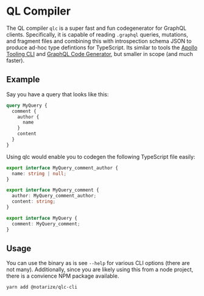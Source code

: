 # QL Compiler

The QL compiler `qlc` is a super fast and fun codegenerator for GraphQL clients. Specifically, it is capable of
reading `.graphql` queries, mutations, and fragment files and combining this with introspection schema JSON to
produce ad-hoc type defintions for TypeScript. Its similar to tools the [Apollo Tooling CLI](https://github.com/apollographql/apollo-tooling)
and [GraphQL Code Generator](https://github.com/dotansimha/graphql-code-generator), but smaller in scope
(and much faster).

## Example

Say you have a query that looks like this:

```graphql
query MyQuery {
  comment {
    author {
      name
    }
    content
  }
}
```

Using qlc would enable you to codegen the following TypeScript file easily:

```ts
export interface MyQuery_comment_author {
  name: string | null;
}

export interface MyQuery_comment {
  author: MyQuery_comment_author;
  content: string;
}

export interface MyQuery {
  comment: MyQuery_comment;
}
```

## Usage

You can use the binary as is see `--help` for various CLI options (there are not many). Additionally,
since you are likely using this from a node project, there is a convience NPM package available.

```sh
yarn add @notarize/qlc-cli
```
